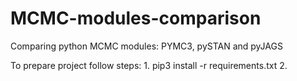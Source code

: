 # MCMC-modules-comparison
Comparing python MCMC modules: PYMC3, pySTAN and pyJAGS



To prepare project follow steps:
    1. pip3 install -r requirements.txt
    2.
